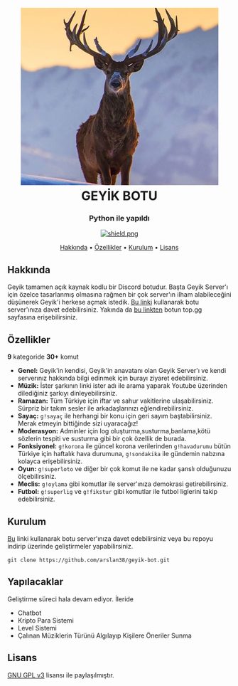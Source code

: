 <h1 align="center">
  <br>
  <a href="https://github.com/arslan38/geyik-bot"><img src="./images/geyik.png"></a>
  <br>
  GEYİK BOTU
  <br>
</h1>

<h3 align=center>Python ile yapıldı </h3>


<div align=center>

  <a href="https://github.com/arslan38/geyik-bot/blob/main/LICENSE">
    <img src="https://img.shields.io/badge/License-MIT-yellow.svg" alt="shield.png">
  </a>

</div>

<p align="center">
  <a href="#hakkında">Hakkında</a>
  •
  <a href="#özellikler">Özellikler</a>
  •
  <a href="#kurulum">Kurulum</a>
  •
  <a href="#lisans">Lisans</a>
</p>

## Hakkında

Geyik tamamen açık kaynak kodlu bir Discord botudur. Başta Geyik Server'ı için özelce tasarlanmış olmasına rağmen bir çok server'ın ilham alabileceğini düşünerek Geyik'i herkese açmak istedik. [Bu linki](https://discord.com/api/oauth2/authorize?client_id=834114750081532004&permissions=3258973286&scope=bot) kullanarak botu server'ınıza davet edebilirsiniz. Yakında da [bu linkten](https://top.gg/bot/834114750081532004) botun top.gg sayfasına erişebilirsiniz.


## Özellikler

**9** kategoride **30+** komut 

  * **Genel:** Geyik'in kendisi, Geyik'in anavatanı olan Geyik Server'ı ve kendi serverınız hakkında bilgi edinmek için burayı ziyaret edebilirsiniz.
  * **Müzik:** İster şarkının linki ister adı ile arama yaparak Youtube üzerinden dilediğiniz şarkıyı dinleyebilirsiniz.
  * **Ramazan:** Tüm Türkiye için iftar ve sahur vakitlerine ulaşabilirsiniz. Sürpriz bir takım sesler ile arkadaşlarınızı eğlendirebilirsiniz.
  * **Sayaç:** `g!sayaç` ile herhangi bir konu için geri sayım baştabilirsiniz. Merak etmeyin bittiğinde sizi uyaracağız!
  * **Moderasyon:** Adminler için log oluşturma,susturma,banlama,kötü sözlerin tespiti ve susturma gibi bir çok özellik de burada.
  * **Fonksiyonel:** `g!korona` ile güncel korona verilerinden `g!havadurumu` bütün Türkiye için haftalık hava durumuna, `g!sondakika` ile gündemin nabzına kolayca erişebilirsiniz.
  * **Oyun:** `g!superloto` ve diğer bir çok komut ile ne kadar şanslı olduğunuzu ölçebilirsiniz.
  * **Meclis:** `g!oylama` gibi komutlar ile server'ınıza demokrasi getirebilirsiniz.
  * **Futbol:** `g!superlig` ve `g!fikstur` gibi komutlar ile futbol liglerini takip edebilirsiniz. 


## Kurulum

[Bu](https://discord.com/api/oauth2/authorize?client_id=834114750081532004&permissions=0&scope=bot) linki kullanarak botu server'ınıza davet edebilirsiniz veya bu repoyu indirip üzerinde geliştirmeler yapabilirsiniz.

```
git clone https://github.com/arslan38/geyik-bot.git
```

## Yapılacaklar

Geliştirme süreci hala devam ediyor. İleride 

  * Chatbot
  * Kripto Para Sistemi
  * Level Sistemi
  * Çalınan Müziklerin Türünü Algılayıp Kişilere Öneriler Sunma

## Lisans

 [GNU GPL v3](https://www.gnu.org/licenses/gpl-3.0.en.html) lisansı ile paylaşılmıştır.
